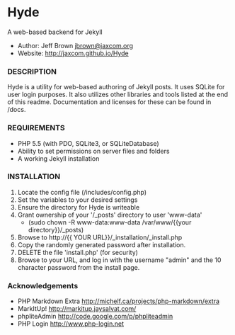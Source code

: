 Hyde
====
A web-based backend for Jekyll
- Author: Jeff Brown <jbrown@jaxcom.org>
- Website: http://jaxcom.github.io/Hyde

### DESCRIPTION
Hyde is a utility for web-based authoring of Jekyll posts. 
It uses SQLite for user login purposes.
It also utilizes other libraries and tools listed at the end of this readme.
Documentation and licenses for these can be found in /docs.

### REQUIREMENTS
- PHP 5.5 (with PDO, SQLite3, or SQLiteDatabase)
- Ability to set permissions on server files and folders
- A working Jekyll installation

### INSTALLATION
1.  Locate the config file (/includes/config.php)
2.  Set the variables to your desired settings
3.  Ensure the directory for Hyde is writeable
4.  Grant ownership of your '/_posts' directory to user 'www-data'
	* (sudo chown -R www-data:www-data /var/www/{{your directory}}/_posts)
5.  Browse to http://{{ YOUR URL}}/_installation/_install.php
6.  Copy the randomly generated password after installation.
7.  DELETE the file 'install.php' (for security)
8.  Browse to your URL, and log in with the username "admin" and the 10 character password from the install page.


### Acknowledgements
- PHP Markdown Extra <http://michelf.ca/projects/php-markdown/extra>
- MarkItUp! <http://markitup.jaysalvat.com/>
- phpliteAdmin <http://code.google.com/p/phpliteadmin>
- PHP Login <http://www.php-login.net>

